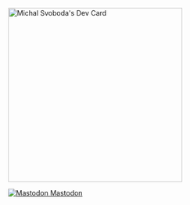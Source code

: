 <a href="https://app.daily.dev/imichall"><img src="https://api.daily.dev/devcards/v2/k5v29OWmgU.png?type=default&r=dtj" width="356" alt="Michal Svoboda's Dev Card"/></a>

<a rel="me" href="https://witter.cz/@imichall">
  <img src="https://joinmastodon.org/logos/logo-purple.svg" alt="Mastodon">
  Mastodon
</a>

